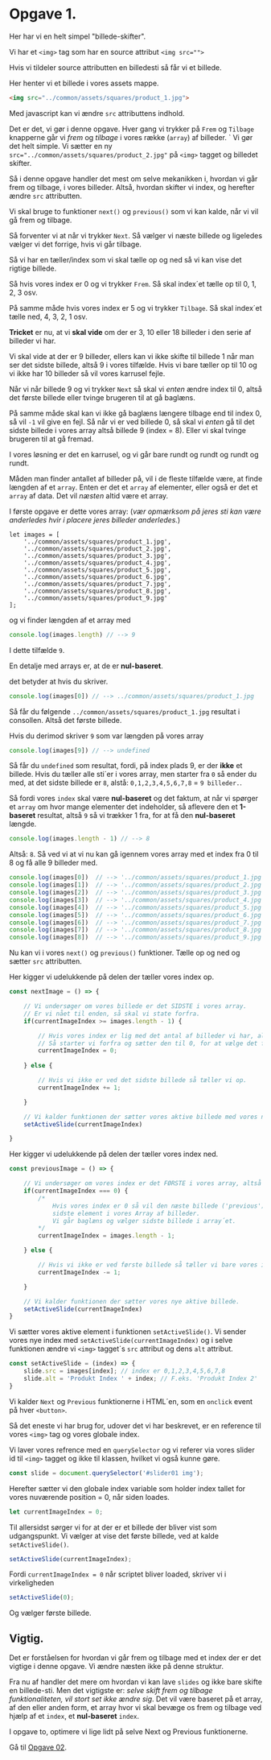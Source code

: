 # Opgave 1. 

Her har vi en helt simpel "billede-skifter".

Vi har et ```<img>``` tag som har en source attribut ```<img src="">```

Hvis vi tildeler source attributten en billedesti så får vi et billede.

Her henter vi et billede i vores assets mappe.      
```Html
<img src="../common/assets/squares/product_1.jpg">
```

Med javascript kan vi ændre ``src`` attributtens indhold.

Det er det, vi gør i denne opgave. Hver gang vi trykker på ``Frem`` og ``Tilbage`` knapperne går vi *frem* og *tilbage* i vores række (``array``) af billeder.
`
Vi gør det helt simple. Vi sætter en ny ``src="../common/assets/squares/product_2.jpg"`` på ``<img>`` tagget og billedet skifter.

Så i denne opgave handler det mest om selve mekanikken i, hvordan vi går frem og tilbage, i vores billeder. Altså, hvordan skifter vi index, og herefter ændre ``src`` attributten.

Vi skal bruge to funktioner ``next()`` og ``previous()`` som vi kan kalde, når vi vil gå frem og tilbage.

Så forventer vi at når vi trykker ``Next``. Så vælger vi næste billede og ligeledes vælger vi det forrige, hvis vi går tilbage.

Så vi har en tæller/index som vi skal tælle op og ned så vi kan vise det rigtige billede.

Så hvis vores index er 0 og vi trykker ``Frem``. Så skal index´et tælle op til 0, 1, 2, 3 osv.

På samme måde hvis vores index er 5 og vi trykker ``Tilbage``. Så skal index´et tælle ned, 4, 3, 2, 1 osv.

**Tricket** er nu, at vi **skal vide** om der er 3, 10 eller 18 billeder i den serie af billeder vi har.

Vi skal vide at der er 9 billeder, ellers kan vi ikke skifte til billede 1 når man ser det sidste billede, altså 9 i vores tilfælde. Hvis vi bare tæller op til 10 og vi ikke har 10 billeder så vil vores karrusel fejle.

Når vi når billede 9 og vi trykker ``Next`` så skal vi *enten* ændre index til 0, altså det første billede eller tvinge brugeren til at gå baglæns.

På samme måde skal kan vi ikke gå baglæns længere tilbage end til index 0, så vil `-1` vil give en fejl. Så når vi er ved billede 0, så skal vi *enten* gå til det sidste billede i vores array altså billede 9 (index = 8). Eller vi skal tvinge brugeren til at gå fremad.

I vores løsning er det en karrusel, og vi går bare rundt og rundt og rundt og rundt.

Måden man finder antallet af billeder på, vil i de fleste tilfælde være, at finde længden af et `array`. Enten er det et `array` af elementer, eller også er det et `array` af data. Det vil *næsten* altid være et array.

I første opgave er dette vores array: (*vær opmærksom på jeres sti kan være anderledes hvir i placere jeres billeder anderledes.*)
```
let images = [
    '../common/assets/squares/product_1.jpg',
    '../common/assets/squares/product_2.jpg',
    '../common/assets/squares/product_3.jpg',
    '../common/assets/squares/product_4.jpg',
    '../common/assets/squares/product_5.jpg',
    '../common/assets/squares/product_6.jpg',
    '../common/assets/squares/product_7.jpg',
    '../common/assets/squares/product_8.jpg',
    '../common/assets/squares/product_9.jpg'
];
```
og vi finder længden af et array med

```JavaScript
console.log(images.length) // --> 9
```

I dette tilfælde ``9``.

En detalje med arrays er, at de er **nul-baseret**.

det betyder at hvis du skriver.

```JavaScript
console.log(images[0]) // --> ../common/assets/squares/product_1.jpg
```
Så får du følgende ``../common/assets/squares/product_1.jpg`` resultat i consollen. Altså det første billede.

Hvis du derimod skriver ``9`` som var længden på vores array

```JavaScript
console.log(images[9]) // --> undefined
```

Så får du ``undefined`` som resultat, fordi, på index plads 9, er der **ikke** et billede. Hvis du tæller alle sti´er i vores array, men starter fra ``0`` så ender du med, at det sidste billede er ``8``, alstå: ``0,1,2,3,4,5,6,7,8`` = ``9 billeder.``. 

Så fordi vores ``index`` skal være **nul-baseret** og det faktum, at når vi spørger et ``array`` om hvor mange elementer det indeholder, så aflevere den et **1-baseret** resultat, altså ``9`` så vi trækker 1 fra, for at få den  **nul-baseret** længde.

```JavaScript
console.log(images.length - 1) // --> 8
```
Altså: ``8``. Så ved vi at vi nu kan gå igennem vores array med et index fra
0 til 8 og få alle 9 billeder med.

```JavaScript
console.log(images[0])  // --> '../common/assets/squares/product_1.jpg'
console.log(images[1])  // --> '../common/assets/squares/product_2.jpg'
console.log(images[2])  // --> '../common/assets/squares/product_3.jpg'
console.log(images[3])  // --> '../common/assets/squares/product_4.jpg'
console.log(images[4])  // --> '../common/assets/squares/product_5.jpg'
console.log(images[5])  // --> '../common/assets/squares/product_6.jpg'
console.log(images[6])  // --> '../common/assets/squares/product_7.jpg'
console.log(images[7])  // --> '../common/assets/squares/product_8.jpg'
console.log(images[8])  // --> '../common/assets/squares/product_9.jpg'
```

Nu kan vi i vores ``next()`` og ``previous()`` funktioner. Tælle op og ned og sætter ``src`` attributten.

Her kigger vi udelukkende på delen der tæller vores index op.

```JavaScript
const nextImage = () => {

    // Vi undersøger om vores billede er det SIDSTE i vores array.
    // Er vi nået til enden, så skal vi state forfra.
    if(currentImageIndex >= images.length - 1) {

        // Hvis vores index er lig med det antal af billeder vi har, altså det sidste.
        // Så starter vi forfra og sætter den til 0, for at vælge det første billede.
        currentImageIndex = 0;
      
    } else {

        // Hvis vi ikke er ved det sidste billede så tæller vi op.
        currentImageIndex += 1;

    }

    // Vi kalder funktionen der sætter vores aktive billede med vores nye opdateret currentImageIndex.
    setActiveSlide(currentImageIndex)

}
```

Her kigger vi udelukkende på delen der tæller vores index ned.

```JavaScript
const previousImage = () => {

    // Vi undersøger om vores index er det FØRSTE i vores array, altså 0.
    if(currentImageIndex === 0) {
        /* 
            Hvis vores index er 0 så vil den næste billede ('previous') være det 
            sidste element i vores Array af billeder.
            Vi går baglæns og vælger sidste billede i array´et.
        */
        currentImageIndex = images.length - 1;

    } else {

        // Hvis vi ikke er ved første billede så tæller vi bare vores index én ned.
        currentImageIndex -= 1;

    }

    // Vi kalder funktionen der sætter vores nye aktive billede.
    setActiveSlide(currentImageIndex)
}
```

Vi sætter vores aktive element i funktionen ``setActiveSlide()``.
Vi sender vores nye index med ``setActiveSlide(currentImageIndex)`` og i selve funktionen 
ændre vi ``<img>`` tagget´s ``src`` attribut og dens ``alt`` attribut.


```JavaScript
const setActiveSlide = (index) => {
    slide.src = images[index]; // index er 0,1,2,3,4,5,6,7,8
    slide.alt = 'Produkt Index ' + index; // F.eks. 'Produkt Index 2'
}
```

Vi kalder ``Next`` og ``Previous`` funktionerne i HTML´en, som en `onclick` event på hver ``<button>``.

Så det eneste vi har brug for, udover det vi har beskrevet, er en reference til vores ``<img>`` tag og vores globale index. 

Vi laver vores refrence med en ``querySelector`` og vi referer via vores slider id til ``<img>`` tagget og ikke til klassen, hvilket vi også kunne gøre.

```JavaScript 
const slide = document.querySelector('#slider01 img');
```

Herefter sætter vi den globale index variable som holder index tallet for vores nuværende position = 0, når siden loades.

```JavaScript
let currentImageIndex = 0;
```

Til allersidst sørger vi for at der er et billede der bliver vist som udgangspunkt.
Vi vælger at vise det første billede, ved at kalde ``setActiveSlide()``.

```JavaScript
setActiveSlide(currentImageIndex);
```
Fordi ```currentImageIndex = 0``` når scriptet bliver loaded, skriver vi i virkeligheden

```JavaScript
setActiveSlide(0);
```
Og vælger første billede.

## Vigtig.

Det er forståelsen for hvordan vi går frem og tilbage med et index der er det vigtige i denne opgave. Vi ændre næsten ikke på denne struktur. 

Fra nu af handler det mere om hvordan vi kan lave ``slides`` og ikke bare skifte en billede-sti. Men det vigtigste er: *selve skift frem og tilbage funktionaliteten, vil stort set ikke ændre sig*. Det vil være baseret på et array, af den eller anden form, et array hvor vi skal bevæge os frem og tilbage ved hjælp af et ``index``, et **nul-baseret** ``index``.


I opgave to, optimere vi lige lidt på selve Next og Previous funktionerne.

Gå til [Opgave 02](/opgave_02/opgave_02.md).